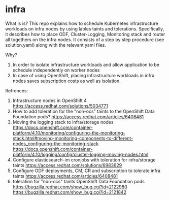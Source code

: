 # infra
What is is?
This repo explains how to schedule Kubernetes infrastructure workloads on infra nodes by using lables taints and tolerations.
Specifically, it describes how to place ODF, Cluster-Logging, Monitoring stack and router all togethers on the infra nodes.
It consists of a step by step procedure (see solution.yaml) along with the relevant yaml files.

Why?
1. In order to isolate infrastructure workloads and allow application to be schedule independently on worker nodes
2. In case of using OpenShift, placing infrastructure workloads in infra nodes saves subscription costs as well as isolation.

Refrences:
1. Infrastructure nodes in OpenShift 4 
https://access.redhat.com/solutions/5034771
2. How to add toleration for the "non-ocs" taints to the OpenShift Data Foundation pods?
https://access.redhat.com/articles/6408481
3. Moving the logging stack to infra/storage nodes
https://docs.openshift.com/container-platform/4.10/monitoring/configuring-the-monitoring-stack.html#moving-monitoring-components-to-different-nodes_configuring-the-monitoring-stack
https://docs.openshift.com/container-platform/4.10/logging/config/cluster-logging-moving-nodes.html
5. Configure elasticsearch-im cronjobs with toleration for infra/storage taints
https://access.redhat.com/solutions/6983629
7. Configure ODF deployments, CM, CR and subscription to tolerate infra taints
https://access.redhat.com/articles/6408481
9. toleration for "non-ocs" taints OpenShift Data Foundation pods
https://bugzilla.redhat.com/show_bug.cgi?id=2122980
https://bugzilla.redhat.com/show_bug.cgi?id=2121842
